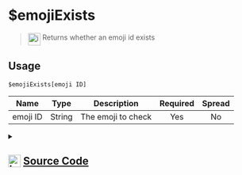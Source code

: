 # $emojiExists
> <img align="top" src="https://upload.wikimedia.org/wikipedia/commons/thumb/e/e4/Infobox_info_icon.svg/160px-Infobox_info_icon.svg.png?20150409153300" alt="image" width="25" height="auto"> Returns whether an emoji id exists
## Usage
```
$emojiExists[emoji ID]
```
| Name | Type | Description | Required | Spread
| :---: | :---: | :---: | :---: | :---: |
emoji ID | String | The emoji to check | Yes | No
<details>
<summary>
    
## <img align="top" src="https://cdn4.iconfinder.com/data/icons/iconsimple-logotypes/512/github-512.png" alt="image" width="25" height="auto">  [Source Code](https://github.com/tryforge/ForgeScript-V2/blob/main/src/native/emojiExists.ts)
    
</summary>
    
```ts
import { ArgType, CompiledFunction, NativeFunction, Return } from "../structures"

export default new NativeFunction({
    name: "$emojiExists",
    version: "1.0.0",
    description: "Returns whether an emoji id exists",
    unwrap: true,
    brackets: true,
    args: [
        {
            name: "emoji ID",
            description: "The emoji to check",
            rest: false,
            required: true,
            type: ArgType.String,
        },
    ],
    async execute(ctx, [id]) {
        return this.success(CompiledFunction.IdRegex.test(id) && ctx.client.emojis.cache.has(id))
    },
})

```
    
</details>